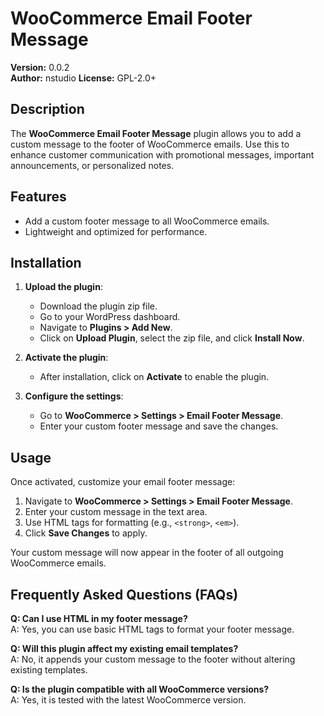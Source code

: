 # WooCommerce Email Footer Message

**Version:** 0.0.2  
**Author:** nstudio 
**License:** GPL-2.0+  

## Description

The **WooCommerce Email Footer Message** plugin allows you to add a custom message to the footer of WooCommerce emails. Use this to enhance customer communication with promotional messages, important announcements, or personalized notes.

## Features

- Add a custom footer message to all WooCommerce emails.
- Lightweight and optimized for performance.

## Installation

1. **Upload the plugin**:
   - Download the plugin zip file.
   - Go to your WordPress dashboard.
   - Navigate to **Plugins > Add New**.
   - Click on **Upload Plugin**, select the zip file, and click **Install Now**.

2. **Activate the plugin**:
   - After installation, click on **Activate** to enable the plugin.

3. **Configure the settings**:
   - Go to **WooCommerce > Settings > Email Footer Message**.
   - Enter your custom footer message and save the changes.

## Usage

Once activated, customize your email footer message:

1. Navigate to **WooCommerce > Settings > Email Footer Message**.
2. Enter your custom message in the text area.
3. Use HTML tags for formatting (e.g., `<strong>`, `<em>`).
4. Click **Save Changes** to apply.

Your custom message will now appear in the footer of all outgoing WooCommerce emails.


## Frequently Asked Questions (FAQs)

**Q: Can I use HTML in my footer message?**  
A: Yes, you can use basic HTML tags to format your footer message.

**Q: Will this plugin affect my existing email templates?**  
A: No, it appends your custom message to the footer without altering existing templates.

**Q: Is the plugin compatible with all WooCommerce versions?**  
A: Yes, it is tested with the latest WooCommerce version.

